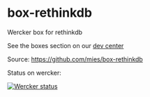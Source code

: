box-rethinkdb
=============

Wercker box for rethinkdb

See the boxes section on our [dev
center](http://devcenter.wercker.com/articles/boxes)

Source:
https://github.com/mies/box-rethinkdb


Status on wercker:

[![Wercker status](https://app.wercker.com/status/3afbacf80de0df1390d44e7976dcfff9/m)](https://app.wercker.com/project/bykey/3afbacf80de0df1390d44e7976dcfff9)
